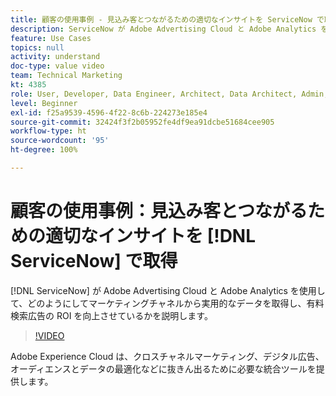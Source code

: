 ```yaml
---
title: 顧客の使用事例 - 見込み客とつながるための適切なインサイトを ServiceNow で取得
description: ServiceNow が Adobe Advertising Cloud と Adobe Analytics を使用して、アクションにつながるデータをどのようにしてマーケティングチャネルから取得し、有料検索広告の ROI を向上させているかを説明します。
feature: Use Cases
topics: null
activity: understand
doc-type: value video
team: Technical Marketing
kt: 4385
role: User, Developer, Data Engineer, Architect, Data Architect, Admin, Leader
level: Beginner
exl-id: f25a9539-4596-4f22-8c6b-224273e185e4
source-git-commit: 32424f3f2b05952fe4df9ea91dcbe51684cee905
workflow-type: ht
source-wordcount: '95'
ht-degree: 100%

---
```


# 顧客の使用事例：見込み客とつながるための適切なインサイトを [!DNL ServiceNow] で取得

[!DNL ServiceNow] が Adobe Advertising Cloud と Adobe Analytics を使用して、どのようにしてマーケティングチャネルから実用的なデータを取得し、有料検索広告の ROI を向上させているかを説明します。

>[!VIDEO](https://video.tv.adobe.com/v/31504/?quality=12)

Adobe Experience Cloud は、クロスチャネルマーケティング、デジタル広告、オーディエンスとデータの最適化などに抜きん出るために必要な統合ツールを提供します。
